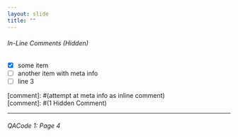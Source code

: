 ```yaml
---
layout: slide
title: ""
---
```

###### In-Line Comments (Hidden)
- [x] some item <br>
- [ ] another item with meta info <br>
- [ ] line 3 <br>

[comment]: #(attempt at meta info as inline comment)<br>
[comment]: #(1 Hidden Comment)

---
###### QACode 1: Page 4
